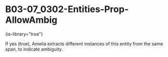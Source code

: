 # B03-07_0302-Entities-Prop-AllowAmbig

{is-library="true"}

<snippet id="B03-07_0302-Entities-Prop-AllowAmbig_snippet">



If yes (true), Amelia extracts different instances of this entity from the same span, to indicate ambiguity.


</snippet>